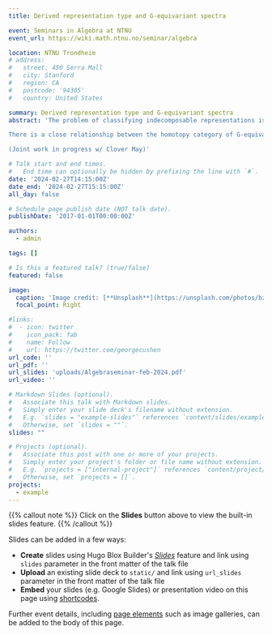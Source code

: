 ```yaml
---
title: Derived representation type and G-equivariant spectra

event: Seminars in Algebra at NTNU
event_url: https://wiki.math.ntnu.no/seminar/algebra

location: NTNU Trondheim
# address:
#   street: 450 Serra Mall
#   city: Stanford
#   region: CA
#   postcode: '94305'
#   country: United States

summary: Derived representation type and G-equivariant spectra
abstract: 'The problem of classifying indecomposable representations is one of the earliest problems in representation theory. The famous Tame-Wild dichotomy loosely says that algebras split into two groups: those where classifying modules are relatively easily, and those where a classification is completely hopeless. In 2003 a similar dichotomy was proven for perfect complexes in the derived category.

There is a close relationship between the homotopy category of G-equivariant spectra and the derived category of cohomological MacKey functors. In this talk we look at which groups give rise to derived tame and which give rise to derived wild cohomological MacKey functors.

(Joint work in progress w/ Clover May)'

# Talk start and end times.
#   End time can optionally be hidden by prefixing the line with `#`.
date: '2024-02-27T14:15:00Z'
date_end: '2024-02-27T15:15:00Z'
all_day: false

# Schedule page publish date (NOT talk date).
publishDate: '2017-01-01T00:00:00Z'

authors:
  - admin

tags: []

# Is this a featured talk? (true/false)
featured: false

image:
  caption: 'Image credit: [**Unsplash**](https://unsplash.com/photos/bzdhc5b3Bxs)'
  focal_point: Right

#links:
#  - icon: twitter
#    icon_pack: fab
#    name: Follow
#    url: https://twitter.com/georgecushen
url_code: ''
url_pdf: ''
url_slides: 'uploads/Algebraseminar-feb-2024.pdf'
url_video: ''

# Markdown Slides (optional).
#   Associate this talk with Markdown slides.
#   Simply enter your slide deck's filename without extension.
#   E.g. `slides = "example-slides"` references `content/slides/example-slides.md`.
#   Otherwise, set `slides = ""`.
slides: ""

# Projects (optional).
#   Associate this post with one or more of your projects.
#   Simply enter your project's folder or file name without extension.
#   E.g. `projects = ["internal-project"]` references `content/project/deep-learning/index.md`.
#   Otherwise, set `projects = []`.
projects:
  - example
---
```


{{% callout note %}}
Click on the **Slides** button above to view the built-in slides feature.
{{% /callout %}}

Slides can be added in a few ways:

- **Create** slides using Hugo Blox Builder's [_Slides_](https://docs.hugoblox.com/reference/content-types/) feature and link using `slides` parameter in the front matter of the talk file
- **Upload** an existing slide deck to `static/` and link using `url_slides` parameter in the front matter of the talk file
- **Embed** your slides (e.g. Google Slides) or presentation video on this page using [shortcodes](https://docs.hugoblox.com/reference/markdown/).

Further event details, including [page elements](https://docs.hugoblox.com/reference/markdown/) such as image galleries, can be added to the body of this page.
